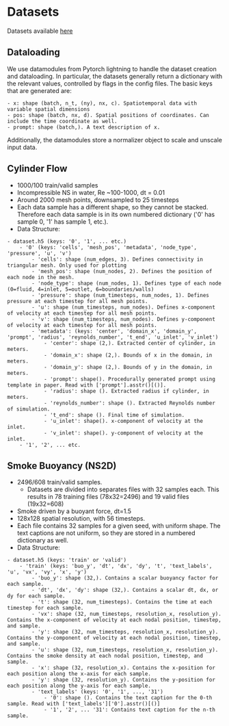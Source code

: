# Datasets
Datasets available [here](https://huggingface.co/datasets/ayz2/ldm_pdes)
## Dataloading
We use datamodules from Pytorch lightning to handle the dataset creation and dataloading. In particular, the datasets generally return a dictionary with the relevant values, controlled by flags in the config files. The basic keys that are generated are:
```
- x: shape (batch, n_t, (ny), nx, c). Spatiotemporal data with variable spatial dimensions
- pos: shape (batch, nx, d). Spatial positions of coordinates. Can include the time coordinate as well.
- prompt: shape (batch,). A text description of x.
```

Additionally, the datamodules store a normalizer object to scale and unscale input data. 

## Cylinder Flow 
- 1000/100 train/valid samples
- Incompressible NS in water, Re ~100-1000, dt = 0.01
- Around 2000 mesh points, downsampled to 25 timesteps
- Each data sample has a different shape, so they cannot be stacked. Therefore each data sample is in its own numbered dictionary ('0' has sample 0, '1' has sample 1, etc.). 
- Data Structure:
```
- dataset.h5 (keys: '0', '1', ... etc.)
    - '0' (keys: 'cells', 'mesh_pos', 'metadata', 'node_type', 'pressure', 'u', 'v')
        - 'cells': shape (num_edges, 3). Defines connectivity in triangular mesh. Only used for plotting
        - 'mesh_pos': shape (num_nodes, 2). Defines the position of each node in the mesh. 
        - 'node_type': shape (num_nodes, 1). Defines type of each node (0=fluid, 4=inlet, 5=outlet, 6=boundaries/walls)
        - 'pressure': shape (num_timesteps, num_nodes, 1). Defines pressure at each timestep for all mesh points.
        - 'u': shape (num_timesteps, num_nodes). Defines x-component of velocity at each timestep for all mesh points.
        - 'v': shape (num_timesteps, num_nodes). Defines y-component of velocity at each timestep for all mesh points.
        - 'metadata': (keys: 'center', 'domain_x', 'domain_y', 'prompt', 'radius', 'reynolds_number', 't_end', 'u_inlet', 'v_inlet')
            - 'center': shape (2,). Extracted center of cylinder, in meters.
            - 'domain_x': shape (2,). Bounds of x in the domain, in meters.
            - 'domain_y': shape (2,). Bounds of y in the domain, in meters.
            - 'prompt': shape(). Procedurally generated prompt using template in paper. Read with ['prompt'].asstr()[()].
            - 'radius': shape (). Extracted radius if cylinder, in meters. 
            - 'reynolds_number': shape (). Extracted Reynolds number of simulation.
            - 't_end': shape (). Final time of simulation.
            - 'u_inlet': shape(). x-component of velocity at the inlet.
            - 'v_inlet': shape(). y-component of velocity at the inlet.
    - '1', '2', ... etc.
```
## Smoke Buoyancy (NS2D)
- 2496/608 train/valid samples.
    - Datasets are divided into separates files with 32 samples each. This results in 78 training files (78x32=2496) and 19 valid files (19x32=608)
- Smoke driven by a buoyant force, dt=1.5
- 128x128 spatial resolution, with 56 timesteps.
- Each file contains 32 samples for a given seed, with uniform shape. The text captions are not uniform, so they are stored in a numbered dictionary as well.
- Data Structure:
```
- dataset.h5 (keys: 'train' or 'valid')
    - 'train' (keys: 'buo_y', 'dt', 'dx', 'dy', 't', 'text_labels', 'u', 'vx', 'vy', 'x', 'y')
        - 'buo_y': shape (32,). Contains a scalar buoyancy factor for each sample.
        - 'dt', 'dx', 'dy': shape (32,). Contains a scalar dt, dx, or dy for each sample.
        - 't': shape (32, num_timesteps). Contains the time at each timestep for each sample.
        - 'vx': shape (32, num_timesteps, resolution_x, resolution_y). Contains the x-component of velocity at each nodal position, timestep, and sample. 
        - 'y': shape (32, num_timesteps, resolution_x, resolution_y). Contains the y-component of velocity at each nodal position, timestep, and sample. 
        - 'u': shape (32, num_timesteps, resolution_x, resolution_y). Contains the smoke density at each nodal position, timestep, and sample. 
        - 'x': shape (32, resolution_x). Contains the x-position for each position along the x-axis for each sample.
        - 'y': shape (32, resolution_y). Contains the y-position for each position along the y-axis for each sample.
        - 'text_labels' (keys: '0', '1', ..., '31')
            - '0': shape (). Contains the text caption for the 0-th sample. Read with ['text_labels']['0'].asstr()[()]
            - '1', '2', ... '31': Contains text caption for the n-th sample.
```
